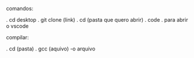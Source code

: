 comandos: 

. cd desktop
. git clone (link)
. cd (pasta que quero abrir)
. code . para abrir o vscode

compilar:

. cd (pasta)
. gcc (aquivo) -o arquivo